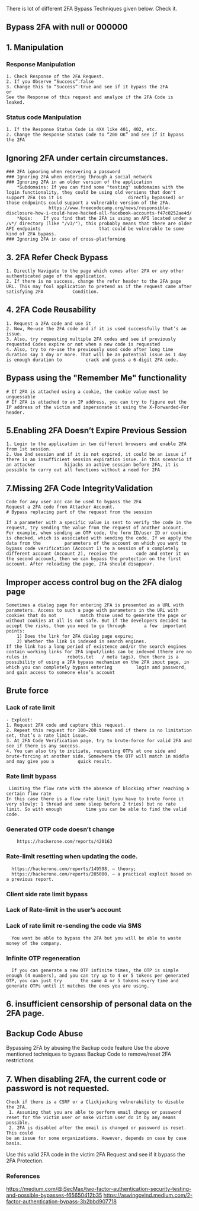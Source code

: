 
There is lot of different 2FA Bypass Techniques given below. Check it.
## Bypass 2FA with null or 000000
 ## 1. Manipulation
    
   ### Response Manipulation
    1. Check Response of the 2FA Request.
    2. If you Observe “Success”:false
    3. Change this to “Success”:true and see if it bypass the 2FA
    or
    See the Response of this request and analyze if the 2FA Code is leaked.
   
   ### Status code Manipulation
    1. If the Response Status Code is 4XX like 401, 402, etc.
    2. Change the Response Status Code to “200 OK” and see if it bypass the 2FA
 
## Ignoring 2FA under certain circumstances.

    ### 2FA ignoring when recovering a password
    ### Ignoring 2FA when entering through a social network
    ### Ignoring 2FA in an older version of the application
        *Subdomains: If you can find some "testing" subdomains with the login functionality, they could be using old versions that don't support 2FA (so it is                         directly bypassed) or those endpoints could support a vulnerable version of the 2FA.
                    https://www.freecodecamp.org/news/responsible-disclosure-how-i-could-have-hacked-all-facebook-accounts-f47c0252ae4d/
        *Apis:    If you find that the 2FA is using an API located under a /v*/ directory (like "/v3/"), this probably means that there are older API endpoints                      that could be vulnerable to some kind of 2FA bypass. 
    ### Ignoring 2FA in case of cross-platforming

## 3. 2FA Refer Check Bypass

    1. Directly Navigate to the page which comes after 2FA or any other authenticated page of the application.
    2. If there is no success, change the refer header to the 2FA page URL. This may fool application to pretend as if the request came after satisfying 2FA           Condition.
 
## 4. 2FA Code Reusability 

    1. Request a 2FA code and use it
    2. Now, Re-use the 2FA code and if it is used successfully that’s an issue.
    3. Also, try requesting multiple 2FA codes and see if previously requested Codes expire or not when a new code is requested
    4. Also, try to re-use the previously used code after long time duration say 1 day or more. That will be an potential issue as 1 day is enough duration to         crack and guess a 6-digit 2FA code.

## Bypass using the "Remember Me" functionality
    # If 2FA is attached using a cookie, the cookie value must be unguessable
    # If 2FA is attached to an IP address, you can try to figure out the IP address of the victim and impersonate it using the X-Forwarded-For header.

 ## 5.Enabling 2FA Doesn’t Expire Previous Session

    1. Login to the application in two different browsers and enable 2FA from 1st session.
    2. Use 2nd session and if it is not expired, it could be an issue if there is an insufficient session expiration issue. In this scenario if an attacker           hijacks an active session before 2FA, it is possible to carry out all functions without a need for 2FA

## 7.Missing 2FA Code IntegrityValidation

    Code for any user acc can be used to bypass the 2FA
    Request a 2FA code from Attacker Account.
    # Bypass replacing part of the request from the session

    If a parameter with a specific value is sent to verify the code in the request, try sending the value from the request of another account.
    For example, when sending an OTP code, the form ID/user ID or cookie is checked, which is associated with sending the code. If we apply the data from the         parameters of the account on which you want to bypass code verification (Account 1) to a session of a completely different account (Account 2), receive the       code and enter it on the second account, then we can bypass the protection on the first account. After reloading the page, 2FA should disappear.


## Improper access control bug on the 2FA dialog page
   
    Sometimes a dialog page for entering 2FA is presented as a URL with parameters. Access to such a page with parameters in the URL with cookies that do not         match those used to generate the page or without cookies at all is not safe. But if the developers decided to accept the risks, then you need to go through       a few  important points:
        1) Does the link for 2FA dialog page expire; 
        2) Whether the link is indexed in search engines.
    If the link has a long period of existence and/or the search engines contain working links for 2FA input/links can be indexed (there are no rules in               robots.txt   / meta tags), then there is a possibility of using a 2FA bypass mechanism on the 2FA input page, in which you can completely bypass entering         login and password,   and gain access to someone else’s account

## Brute force
  ### Lack of rate limit
    - Exploit:
    1. Request 2FA code and capture this request.
    2. Repeat this request for 100–200 times and if there is no limitation set, that’s a rate limit issue.
    3. At 2FA Code Verification page, try to brute-force for valid 2FA and see if there is any success.
    4. You can also try to initiate, requesting OTPs at one side and brute-forcing at another side. Somewhere the OTP will match in middle and may give you a         quick result.

  ### Rate limit bypass
     Limiting the flow rate with the absence of blocking after reaching a certain flow rate
    In this case there is a flow rate limit (you have to brute force it very slowly: 1 thread and some sleep before 2 tries) but no rate limit. So with enough         time you can be able to find the valid code.
    
  ### Generated OTP code doesn’t change
        https://hackerone.com/reports/420163
    
  ### Rate-limit resetting when updating the code. 
      https://hackerone.com/reports/149598, — theory;
      https://hackerone.com/reports/205000, — a practical exploit based on a previous report.
  
  ### Client side rate limit bypass
 
  ###  Lack of Rate-limit in the user’s account
  
  ### Lack of rate limit re-sending the code via SMS
      You want be able to bypass the 2FA but you will be able to waste money of the company.
      
  ### Infinite OTP regeneration
      If you can generate a new OTP infinite times, the OTP is simple enough (4 numbers), and you can try up to 4 or 5 tokens per generated OTP, you can just try       the same 4 or 5 tokens every time and generate OTPs until it matches the ones you are using.
      
## 6. insufficient censorship of personal data on the 2FA page.

## Backup Code Abuse

Bypassing 2FA by abusing the Backup code feature
Use the above mentioned techniques to bypass Backup Code to remove/reset 2FA restrictions

## 7. When disabling 2FA, the current code or password is not requested.
    Check if there is a CSRF or a Clickjacking vulnerability to disable the 2FA.
     1. Assuming that you are able to perform email change or password reset for the victim user or make victim user do it by any means possible.
     2. 2FA is disabled after the email is changed or password is reset. This could
    be an issue for some organizations. However, depends on case by case basis.
  Use this valid 2FA code in the victim 2FA Request and see if it bypass the 2FA Protection.










### References
https://medium.com/@iSecMax/two-factor-authentication-security-testing-and-possible-bypasses-f65650412b35
https://aswingovind.medium.com/2-factor-authentication-bypass-3b2bbd907718

